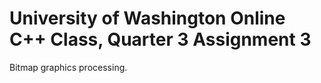 University of Washington Online C++ Class, Quarter 3 Assignment 3
==================================================================
Bitmap graphics processing.
